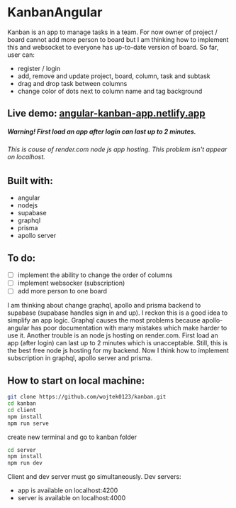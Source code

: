 # KanbanAngular
Kanban is an app to manage tasks in a team. For now owner of project / board cannot add more person to board but I am thinking how to implement this and websocket to everyone has up-to-date version of board. So far, user can:
- register / login
- add, remove and update project, board, column, task and subtask
- drag and drop task between columns
- change color of dots next to column name and tag background


## Live demo: [angular-kanban-app.netlify.app](https://angular-kanban-app.netlify.app/)
##### Warning! First load an app after login can last up to 2 minutes.
###### This is couse of render.com node js app hosting. This problem isn't appear on localhost.

## Built with:
- angular
- nodejs
- supabase
- graphql
- prisma
- apollo server

## To do:
- [ ] implement the ability to change the order of columns
- [ ] implement websocker (subscription)
- [ ] add more person to one board

I am thinking about change graphql, apollo and prisma backend to supabase (supabase handles sign in and up). I reckon this is a good idea to simplify an app logic. Graphql causes the most problems because apollo-angular has poor documentation with many mistakes which make harder to use it. Another trouble is an node js hosting on render.com. First load an app (after login) can last up to 2 minutes which is unacceptable. Still, this is the best free node js hosting for my backend.
Now I think how to implement subscription in graphql, apollo server and prisma.

## How to start on local machine:
```bash
git clone https://github.com/wojtek0123/kanban.git
cd kanban
cd client
npm install
npm run serve
```
create new terminal and go to kanban folder
```bash
cd server
npm install
npm run dev
```
Client and dev server must go simultaneously.
Dev servers:
- app is available on localhost:4200
- server is available on localhost:4000
